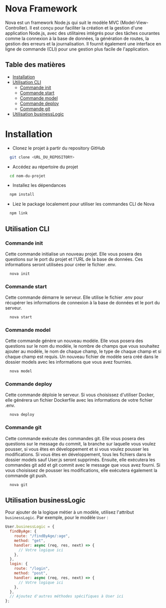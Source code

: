# Nova Framework

Nova est un framework Node.js qui suit le modèle MVC (Model-View-Controller). Il est conçu pour faciliter la création et la gestion d'une application Node.js, avec des utilitaires intégrés pour des tâches courantes comme la connexion à la base de données, la génération de routes, la gestion des erreurs et la journalisation. Il fournit également une interface en ligne de commande (CLI) pour une gestion plus facile de l'application.

## Table des matières

- [Installation](#installation)
- [Utilisation CLI](#utilisation-cli)
  - [Commande init](#commande-init)
  - [Commande start](#commande-start)
  - [Commande model](#commande-model)
  - [Commande deploy](#commande-deploy)
  - [Commande git](#commande-git)
- [Utilisation businessLogic](#utilisation-businesslogic)

# Installation

- Clonez le projet à partir du repository GitHub

```bash
  git clone <URL_DU_REPOSITORY>
```

- Accédez au répertoire du projet

```bash
  cd nom-du-projet
```

- Installez les dépendances

```bash
  npm install
```

- Liez le package localement pour utiliser les commandes CLI de Nova

```bash
  npm link
```

## Utilisation CLI

### Commande init

Cette commande initialise un nouveau projet. Elle vous posera des questions sur le port du projet et l'URL de la base de données. Ces informations seront utilisées pour créer le fichier .env.

```bash
  nova init
```

### Commande start

Cette commande démarre le serveur. Elle utilise le fichier .env pour récupérer les informations de connexion à la base de données et le port du serveur.

```bash
  nova start
```

### Commande model

Cette commande génère un nouveau modèle. Elle vous posera des questions sur le nom du modèle, le nombre de champs que vous souhaitez ajouter au modèle, le nom de chaque champ, le type de chaque champ et si chaque champ est requis. Un nouveau fichier de modèle sera créé dans le dossier models avec les informations que vous avez fournies.

```bash
  nova model
```

### Commande deploy

Cette commande déploie le serveur. Si vous choisissez d'utiliser Docker, elle générera un fichier Dockerfile avec les informations de votre fichier .env.

```bash
  nova deploy
```

### Commande git

Cette commande exécute des commandes git. Elle vous posera des questions sur le message du commit, la branche sur laquelle vous voulez pousser, si vous êtes en développement et si vous voulez pousser les modifications. Si vous êtes en développement, tous les fichiers dans le dossier models sauf User.js seront supprimés. Ensuite, elle exécutera les commandes git add et git commit avec le message que vous avez fourni. Si vous choisissez de pousser les modifications, elle exécutera également la commande git push.

```bash
  nova git
```

## Utilisation businessLogic

Pour ajouter de la logique métier à un modèle, utilisez l'attribut `businessLogic`. Par exemple, pour le modèle `User` :

```javascript
User.businessLogic = {
  findByAge: {
    route: "/findByAge/:age",
    method: "get",
    handler: async (req, res, next) => {
      // Votre logique ici
    },
  },
  login: {
    route: "/login",
    method: "post",
    handler: async (req, res, next) => {
      // Votre logique ici
    },
  },
  // Ajoutez d'autres méthodes spécifiques à User ici
};
```

